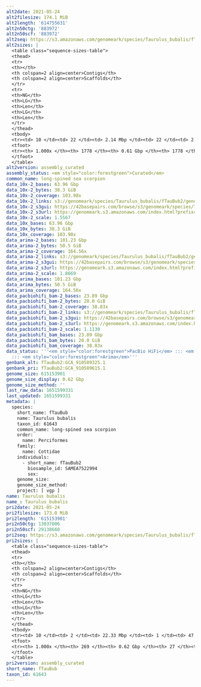 ```yaml
---
alt2date: 2021-05-24
alt2filesize: 174.1 MiB
alt2length: '614755631'
alt2n50ctg: '883972'
alt2n50scf: '883972'
alt2seq: https://s3.amazonaws.com/genomeark/species/Taurulus_bubalis/fTauBub2/assembly_curated/fTauBub2.alt.cur.20210524.fasta.gz
alt2sizes: |
  <table class="sequence-sizes-table">
  <thead>
  <tr>
  <th></th>
  <th colspan=2 align=center>Contigs</th>
  <th colspan=2 align=center>Scaffolds</th>
  </tr>
  <tr>
  <th>NG</th>
  <th>LG</th>
  <th>Len</th>
  <th>LG</th>
  <th>Len</th>
  </tr>
  </thead>
  <tbody>
  <tr><td> 10 </td><td> 22 </td><td> 2.14 Mbp </td><td> 22 </td><td> 2.14 Mbp </td></tr><tr><td> 20 </td><td> 55 </td><td> 1.70 Mbp </td><td> 55 </td><td> 1.70 Mbp </td></tr><tr><td> 30 </td><td> 97 </td><td> 1.31 Mbp </td><td> 97 </td><td> 1.31 Mbp </td></tr><tr><td> 40 </td><td> 148 </td><td> 1.07 Mbp </td><td> 148 </td><td> 1.07 Mbp </td></tr><tr style="background-color:#cccccc;"><td> 50 </td><td> 211 </td><td> 0.88 Mbp </td><td> 211 </td><td> 0.88 Mbp </td></tr><tr><td> 60 </td><td> 292 </td><td> 0.65 Mbp </td><td> 292 </td><td> 0.65 Mbp </td></tr><tr><td> 70 </td><td> 403 </td><td> 477.39 Kbp </td><td> 403 </td><td> 477.39 Kbp </td></tr><tr><td> 80 </td><td> 555 </td><td> 335.97 Kbp </td><td> 555 </td><td> 335.97 Kbp </td></tr><tr><td> 90 </td><td> 801 </td><td> 178.49 Kbp </td><td> 801 </td><td> 178.49 Kbp </td></tr><tr><td> 100 </td><td> 1777 </td><td> 6.56 Kbp </td><td> 1777 </td><td> 6.56 Kbp </td></tr></tbody>
  <tfoot>
  <tr><th> 1.000x </th><th> 1778 </th><th> 0.61 Gbp </th><th> 1778 </th><th> 0.61 Gbp </th></tr>
  </tfoot>
  </table>
alt2version: assembly_curated
assembly_status: <em style="color:forestgreen">Curated</em>
common_name: long-spined sea scorpion
data_10x-2_bases: 63.96 Gbp
data_10x-2_bytes: 38.3 GiB
data_10x-2_coverage: 103.98x
data_10x-2_links: s3://genomeark/species/Taurulus_bubalis/fTauBub2/genomic_data/10x/<br>
data_10x-2_s3gui: https://42basepairs.com/browse/s3/genomeark/species/Taurulus_bubalis/fTauBub2/genomic_data/10x/
data_10x-2_s3url: https://genomeark.s3.amazonaws.com/index.html?prefix=species/Taurulus_bubalis/fTauBub2/genomic_data/10x/
data_10x-2_scale: 1.5567
data_10x_bases: 63.96 Gbp
data_10x_bytes: 38.3 GiB
data_10x_coverage: 103.98x
data_arima-2_bases: 101.23 Gbp
data_arima-2_bytes: 50.5 GiB
data_arima-2_coverage: 164.56x
data_arima-2_links: s3://genomeark/species/Taurulus_bubalis/fTauBub2/genomic_data/arima/<br>
data_arima-2_s3gui: https://42basepairs.com/browse/s3/genomeark/species/Taurulus_bubalis/fTauBub2/genomic_data/arima/
data_arima-2_s3url: https://genomeark.s3.amazonaws.com/index.html?prefix=species/Taurulus_bubalis/fTauBub2/genomic_data/arima/
data_arima-2_scale: 1.8669
data_arima_bases: 101.23 Gbp
data_arima_bytes: 50.5 GiB
data_arima_coverage: 164.56x
data_pacbiohifi_bam-2_bases: 23.89 Gbp
data_pacbiohifi_bam-2_bytes: 20.0 GiB
data_pacbiohifi_bam-2_coverage: 38.83x
data_pacbiohifi_bam-2_links: s3://genomeark/species/Taurulus_bubalis/fTauBub2/genomic_data/pacbio_hifi/<br>
data_pacbiohifi_bam-2_s3gui: https://42basepairs.com/browse/s3/genomeark/species/Taurulus_bubalis/fTauBub2/genomic_data/pacbio_hifi/
data_pacbiohifi_bam-2_s3url: https://genomeark.s3.amazonaws.com/index.html?prefix=species/Taurulus_bubalis/fTauBub2/genomic_data/pacbio_hifi/
data_pacbiohifi_bam-2_scale: 1.1130
data_pacbiohifi_bam_bases: 23.89 Gbp
data_pacbiohifi_bam_bytes: 20.0 GiB
data_pacbiohifi_bam_coverage: 38.83x
data_status: '''<em style="color:forestgreen">PacBio HiFi</em> ::: <em style="color:forestgreen">10x</em>
  ::: <em style="color:forestgreen">Arima</em>'''
genbank_alt: fTauBub2:GCA_910589325.1
genbank_pri: fTauBub2:GCA_910589615.1
genome_size: 615153901
genome_size_display: 0.62 Gbp
genome_size_method: ''
last_raw_data: 1651599331
last_updated: 1651599331
metadata: |
  species:
    short_name: fTauBub
    name: Taurulus bubalis
    taxon_id: 61643
    common_name: long-spined sea scorpion
    order:
      name: Perciformes
    family:
      name: Cottidae
    individuals:
      - short_name: fTauBub2
        biosample_id: SAMEA7522994
        sex:
    genome_size:
    genome_size_method:
    project: [ vgp ]
name: Taurulus bubalis
name_: Taurulus_bubalis
pri2date: 2021-05-24
pri2filesize: 173.0 MiB
pri2length: '615153901'
pri2n50ctg: 13037006
pri2n50scf: 29138660
pri2seq: https://s3.amazonaws.com/genomeark/species/Taurulus_bubalis/fTauBub2/assembly_curated/fTauBub2.pri.cur.20210524.fasta.gz
pri2sizes: |
  <table class="sequence-sizes-table">
  <thead>
  <tr>
  <th></th>
  <th colspan=2 align=center>Contigs</th>
  <th colspan=2 align=center>Scaffolds</th>
  </tr>
  <tr>
  <th>NG</th>
  <th>LG</th>
  <th>Len</th>
  <th>LG</th>
  <th>Len</th>
  </tr>
  </thead>
  <tbody>
  <tr><td> 10 </td><td> 2 </td><td> 22.33 Mbp </td><td> 1 </td><td> 47.70 Mbp </td></tr><tr><td> 20 </td><td> 5 </td><td> 18.74 Mbp </td><td> 2 </td><td> 43.50 Mbp </td></tr><tr><td> 30 </td><td> 9 </td><td> 16.21 Mbp </td><td> 4 </td><td> 30.39 Mbp </td></tr><tr><td> 40 </td><td> 13 </td><td> 15.53 Mbp </td><td> 6 </td><td> 29.55 Mbp </td></tr><tr style="background-color:#cccccc;"><td> 50 </td><td> 17 </td><td style="background-color:#88ff88;"> 13.04 Mbp </td><td> 8 </td><td style="background-color:#88ff88;"> 29.14 Mbp </td></tr><tr><td> 60 </td><td> 23 </td><td> 9.77 Mbp </td><td> 10 </td><td> 28.35 Mbp </td></tr><tr><td> 70 </td><td> 31 </td><td> 6.17 Mbp </td><td> 12 </td><td> 27.68 Mbp </td></tr><tr><td> 80 </td><td> 47 </td><td> 2.72 Mbp </td><td> 15 </td><td> 24.36 Mbp </td></tr><tr><td> 90 </td><td> 80 </td><td> 1.09 Mbp </td><td> 17 </td><td> 22.72 Mbp </td></tr><tr><td> 100 </td><td> 268 </td><td> 11.08 Kbp </td><td> 26 </td><td> 16.83 Kbp </td></tr></tbody>
  <tfoot>
  <tr><th> 1.000x </th><th> 269 </th><th> 0.62 Gbp </th><th> 27 </th><th> 0.62 Gbp </th></tr>
  </tfoot>
  </table>
pri2version: assembly_curated
short_name: fTauBub
taxon_id: 61643
---
```

